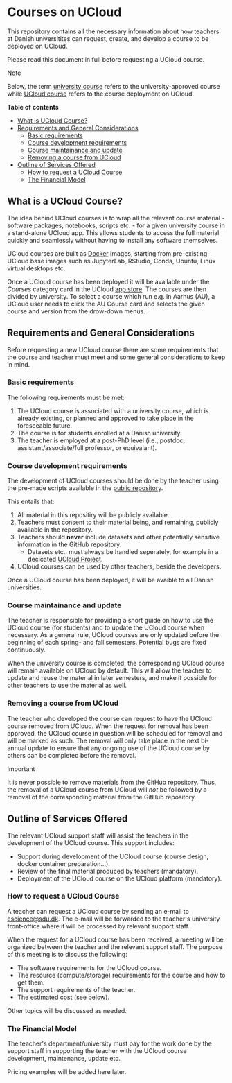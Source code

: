 # Courses on UCloud 

This repository contains all the necessary information about how teachers at Danish universitites can request, create, and develop a course to be deployed on UCloud. 

Please read this document in full before requesting a UCloud course.

> [!NOTE]
> Below, the term <ins>university course</ins> refers to the university-approved course while <ins>UCloud course</ins> refers to the course deployment on UCloud.

**Table of contents**

- [What is UCloud Course?](./README.md#what-is-a-ucloud-course)
- [Requirements and General Considerations](./README.md#requirements-and-general-considerations)
    - [Basic requirements](./README.md#basic-requirements)
    - [Course development requirements](./README.md#course-development-requirements)
    - [Course maintainance and update](./README.md#course-maintainance-and-update)
    - [Removing a course from UCloud](./README.md#removing-a-course-from-UCloud) 
- [Outline of Services Offered](./README.md#outline-of-services-offered)
    - [How to request a UCloud Course](./README.md#how-to-request-a-ucloud-course)
    - [The Financial Model](./README.md#the-financial-model)


## What is a UCloud Course?

The idea behind UCloud courses is to wrap all the relevant course material - software packages, notebooks, scripts etc. - for a given university course in a stand-alone UCloud app. This allows students to access the full material quickly and seamlessly without having to install any software themselves.

UCloud courses are built as [Docker](https://www.docker.com/) images, starting from pre-existing UCloud base images such as JupyterLab, RStudio, Conda, Ubuntu, Linux virtual desktops etc. 

Once a UCloud course has been deployed it will be available under the *Courses* category card in the UCloud [app store](https://docs.cloud.sdu.dk/guide/browsing.html). The courses are then divided by university. To select a course which run e.g. in Aarhus (AU), a UCloud user needs to click the AU Course card and selects the given course and version from the drow-down menus. 

## Requirements and General Considerations

Before requesting  a new UCloud course there are some requirements that the course and teacher must meet and some general considerations to keep in mind.

### Basic requirements  

The following requirements must be met: 

1. The UCloud course is associated with a university course, which is already existing, or planned and approved to take place in the foreseeable future.  
2. The course is for students enrolled at a Danish university.
3. The teacher is employed at a post-PhD level (i.e., postdoc, assistant/associate/full professor, or equivalant).

### Course development requirements

The development of UCloud courses should be done by the teacher using the pre-made scripts available in the [public repository](https://github.com/SDU-eScience/UCloud-Courses).

This entails that:

1. All material in this repositiry will be publicly available.
2. Teachers must consent to their material being, and remaining, publicly available in the repository.  
3. Teachers should **never** include datasets and other potentially sensitive information in the GitHub repository. 
    - Datasets etc., must always be handled seperately, for example in a decicated [UCloud Project](https://docs.cloud.sdu.dk/guide/project-intro.html).
4. UCloud courses can be used by other teachers, beside the developers.

Once a UCloud course has been deployed, it will be avaible to all Danish universities.

### Course maintainance and update

The teacher is responsible for providing a short guide on how to use the UCloud course (for students) and to update the UCloud course when necessary. 
As a general rule, UCloud courses are only updated before the beginning of each spring- and fall semesters. Potential bugs are fixed continuously. 

When the university course is completed, the corresponding UCloud course will remain available on UCloud by default. This will allow the teacher to update and reuse the material in later semesters, and make it possible for other teachers to use the material as well. 

### Removing a course from UCloud

The teacher who developed the course can request to have the UCloud course removed from UCloud. When the request for removal has been approved, the UCloud course in question will be scheduled for removal and will be marked as such. The removal will only take place in the next bi-annual update to ensure that any ongoing use of the UCloud course by others can be completed before the removal.

>[!IMPORTANT] 
> It is never possible to remove materials from the GitHub repository. Thus, the removal of a UCloud course from UCloud will *not* be followed by a removal of the corresponding material from the GitHub repository. 

## Outline of Services Offered 

The relevant UCloud support staff will assist the teachers in the development of the UCloud course. This support includes:

- Support during development of the UCloud course (course design, docker container preparation...).
- Review of the final material produced by teachers (mandatory).
- Deployment of the UCloud course on the UCloud platform (mandatory).

### How to request a UCloud Course

A teacher can request a UCloud course by sending an e-mail to [escience@sdu.dk](mailto:escience@sdu.dk). The e-mail will be forwarded to the teacher's university front-office where it will be processed by relevant support staff. 

When the request for a UCloud course has been received, a meeting will be organized between the teacher and the relevant support staff. The purpose of this meeting is to discuss the following:

- The software requirements for the UCloud course.
- The resource (compute/storage) requirements for the course and how to get them. 
- The support requirements of the teacher.
- The estimated cost (see [below](#the-financial-model)).

Other topics will be discussed as needed. 

### The Financial Model

The teacher's department/university must pay for the work done by the support staff in supporting the teacher with the UCloud course development, maintenance, update etc. 

Pricing examples will be added here later. 
